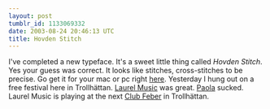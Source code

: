 ```yaml
---
layout: post
tumblr_id: 1133069332
date: 2003-08-24 20:46:13 UTC
title: Hovden Stitch
---
```


I've completed a new typeface. It's a sweet little thing called <i>Hovden Stitch</i>. Yes your guess was correct. It looks like stitches, cross-stitches to be precise. Go get it for your mac or pc right <a href="misc_stuff.asp#hovdenstitch">here</a>. Yesterday I hung out on a free festival here in Trollhättan. <a href="http://www.labrador.se/artists/laurelmusic.php3" target="_blank">Laurel Music</a> was great. <a href="http://www.virgin.se/musik/paola/" target="_blank">Paola</a> sucked. Laurel Music is playing at the next <a href="http://www.jonasbeijer.com/pianobaren/feber/" target="_blank">Club Feber</a> in Trollhättan.

